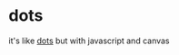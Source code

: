 # dots

it's like [dots](https://itunes.apple.com/us/app/dots-a-game-about-connecting/id632285588) but with javascript and canvas
